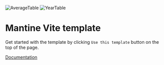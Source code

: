 ![AverageTable](https://github.com/user-attachments/assets/58340f0d-b1dd-4a0a-b687-357248381a23)
![YearTable](https://github.com/user-attachments/assets/9a41b348-8358-4cbb-bc64-87b069b0d534)
# Mantine Vite template

Get started with the template by clicking `Use this template` button on the top of the page.

[Documentation](https://mantine.dev/guides/vite/)

